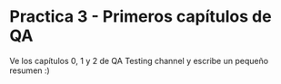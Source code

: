 # Practica 3 - Primeros capítulos de QA
Ve los capítulos 0, 1 y 2 de QA Testing channel y escribe un pequeño resumen :)
